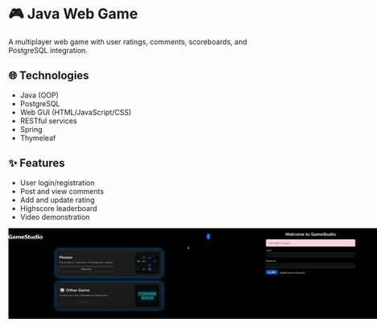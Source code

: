 # 🎮 Java Web Game

A multiplayer web game with user ratings, comments, scoreboards, and PostgreSQL integration.

## 🌐 Technologies
- Java (OOP)
- PostgreSQL
- Web GUI (HTML/JavaScript/CSS)
- RESTful services
- Spring
- Thymeleaf

## ✨ Features
- User login/registration
- Post and view comments
- Add and update rating
- Highscore leaderboard
- Video demonstration


<div style="display: flex; alighn-items: flex-start;">
  <img style="object-fit: cover;" src="game-preview/1.png" alt="Preview" width="400"/>
  <img style="object-fit: cover;" src="game-preview/2.png" alt="Preview" width="400"/>
  <img style="object-fit: cover;" src="game-preview/3.png" alt="Preview" width="400"/>
  <img style="object-fit: cover;" src="game-preview/4.png" alt="Preview" width="400"/>
  <img style="object-fit: cover;" src="game-preview/5.png" alt="Preview" width="400"/>
  <img style="object-fit: cover;" src="game-preview/6.png" alt="Preview" width="400"/>
  <img style="object-fit: cover;" src="game-preview/7.png" alt="Preview" width="400"/>
  <img style="object-fit: cover;" src="game-preview/8.png" alt="Preview" width="400"/>
  <img style="object-fit: cover;" src="game-preview/9.png" alt="Preview" width="400"/>
</div>

